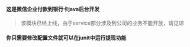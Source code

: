 #### 这是微信企业付款到银行卡java后台开发
 > 该模块已经上线，由于service部分涉及到公司的业务不能开放，请见谅
#### 你只需要修改配置文件就可以在junit中运行提现功能 


